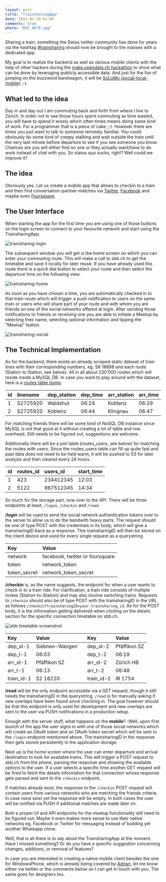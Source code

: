```yaml
---
layout: post
title: "TrainsharingApp"
date: 2012-03-29 01:00
comments: true
photo: "DSC_4670.jpg"
---
```

Sharing a train, something the Swiss twitter community has done for years via the hashtag [#trainsharing](https://twitter.com/#!/search/%23trainsharing) should now be brought to the masses with a dedicated app.

My goal is to realize the backend as well as various mobile clients with the help of other hackers during the [make.opendata.ch hackathon](http://make.opendata.ch) to show what can be done by leveraging publicly accessible data. And just for the fun of jumping on the buzzword bandwagon, it will be [SoLoMo (social-local-mobile)](http://techcrunch.com/2012/03/24/die-solomo-die/) ;-).

## What led to the idea

Day in and day out I am commuting back and forth from where I live to Zürich. In order not to see those hours spent commuting as time wasted, you will have to spend it wisely which often times means doing some kind of work. For a programmer that is a piece of cake ;-). However there are times you just want to talk to someone remotely familiar. You could obviously do some kind of creepy stalking and wait outside the train until the very last minute before departure to see if you see someone you know. Chances are you will either find no one or they actually want/have to do work instead of chat with you. So status quo sucks, right? Well could we improve it?

## The idea

Obviously yes. Let us create a mobile app that allows to checkin to a train and then find conversation-partner-matches via [Twitter](https://twitter.com), [Facebook](https://www.facebook.com/) and maybe even [Foursquare](https://foursquare.com/).

## The User Interface

When starting the app for the first time you are using one of those buttons on the login screen to connect to your favourite network and start using the TrainsharingApp.

![trainsharing-login](images/trainsharing-login.png)

The subsequent window you will get is the home screen on which you can enter your commuting route. This will make a call to sbb.ch to get the timetable and save it locally for later reuse. If you have already used this route there is a quick dial button to select your route and then select the departure time on the following view.

![trainsharing-home](images/trainsharing-home.png)

As soon as you have chosen a time, you are automatically checked in to that train-route which will trigger a push notification to users on the same train or users who will share part of your route and with whom you are friends on one of the social networks offered at login. 
After sending those notifications to friends or receiving one you are able to initiate a Meetup by selecting their name, selecting optional information and tipping the "Meetup" button.

![trainsharing-social](images/trainsharing-social.png)

## The Technical Implementation

As for the backend, there exists an already scraped static dataset of train lines with their corresponding numbers, eg. S8 18898 and each route (Station to Station, see below). All in all about 230'000 routes which will reside inside a MySQL DB. In case you want to play around with the dataset, here is a [routes table dump](files/trainsharing_routes.sql).

|id|linename|dep_station|dep_time|arr_station|arr_time|
|:-|:-------|:----------|:-------|:----------|:-------|
|1|S2725920|Waldshut|06:24|Koblenz|06:29
|2|S2725920|Koblenz|06:44|Klingnau|06:47

For matching friends there will be some kind of NoSQL DB instance since MySQL is not that good at it without creating a lot of table and row overhead. Still needs to be figured out, suggestions are welcome.

Additionally there will be a join table (routes_users, see below) for matching the routes with users. Since the routes_users table can fill up quite fast and past data does not need to be held warm, it will be pushed to S3 for later analysis and then cleared every 24 hours.

|id|routes_id|users_id|start_time|
|:-|:--------|:-------|:---------|
|1|423|234412345|12:03
|2|5122|967512345|14:34

So much for the storage part, now over to the API. There will be three endpoints at least, `/login`, `/checkin` and `/read`.

**/login** will be used to send the social network authentication tokens over to the server to allow us to do the bandwith heavy parts. The request should be one of type POST with the credentials in its body, which will give a trainsharingID back as a response. This trainsharingID will then be stored on the client device and used for every single request as a querystring.

|Key|Value|
|:--|:----|
|network|facebook, twitter or foursquare
|token|network_token
|token_secret|network_token_secret

**/checkin** is, as the name suggests, the endpoint for when a user wants to check in to a train ride. For clarification, a train ride consists of multiple routes (Station-to-Station) and may also involve switching trains. Requests to `/checkin` should also be of type POST with the trainsharingID in the URL as follows `/checkin?trainsharingID=your_trainsharing_id`. As for the POST body, it is the information getting delivered when clicking on the details section for the specific connection timetable on sbb.ch.

![sbb timetable screenshot](images/sbb_timetable_screenshot.png)

|Key|Value|  |Key|Value|
|:--|:----|:-|:--|:----|
|dep_st-1|Siebnen-Wangen|  |dep_st-2|Pfäffikon SZ
|dep_t-1|06:03|  |dep_t-2|06:19
|arr_st-1|Pfäffikon SZ|  |arr_st-2|Zürich HB
|arr_t-1|06:13|  |arr_t-2|06:48
|train_id-1|S2 18220|  |train_id-2|IR 1754

**/read** will be the only endpoint accessible via a GET request, though it still needs the trainsharingID in the querystring. `/read` is for manually asking if new overlaps have been found since checking in. The goal however should be that this endpoint is only used for development and new overlaps are sent to the user via PUSH notifications in a production setup.

Enough with the server stuff, what happens on the **mobile**? -Well, upon first launch of the app the user signs in with one of those social networks which will create an OAuth token and an OAuth token secret which will be sent to the `/login` endpoint mentioned above. The trainsharingID in the response then gets stored persistently in the application storage.

Next up is the home screen where the user can enter departure and arrival destination to look for available trains. This will trigger a POST request to sbb.ch from the phone, parsing the response and showing the available options to the user. If a user selects a specific time another GET request will be fired to fetch the details information for that connection whose response gets parsed and sent to the `/checkin` endpoint.

If matches already exist, the response to the `/checkin` POST request will contain users from various networks who are matching the friends criteria. In case none exist yet the response will be empty. In both cases the user will be notified via PUSH if additional matches are made later on.

Both a proper UI and API endpoints for the meetup functionality still need to be figured out. Maybe it even makes more sense to use their native networks eg. Facebook or Twitter for messaging instead of building yet another Whatsapp clone.

Well, that is all there is to say about the TrainsharingApp at the moment. Have I missed something? Or do you have a specific suggestion concerning changes, additions, or removal of features?

In case you are interested in creating a native mobile client besides the one for WindowsPhone, which is already being covered by [Adrian](http://www.facebook.com/adriankue), let me know either via twitter or the comments below so I can get in touch with you. The same goes for designers too.